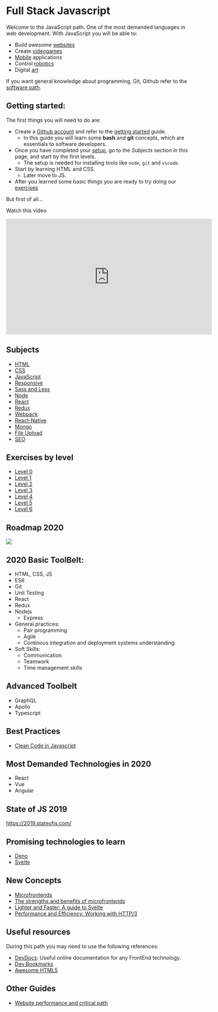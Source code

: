 # Full Stack Javascript

Welcome to the JavaScript path. One of the most demanded languages in web development. With JavaScript you will be able to:
- Build awesome [websites](https://reactjs.org/)
- Create [videogames](https://phaser.io/)
- [Mobile](https://facebook.github.io/react-native/) applications
- Control [robotics](https://nodebots.io/) 
- Digital [art](https://p5js.org/)

If you want general knowledge about programming, Git, Github refer to the [software path](/program/software/README.md).

## Getting started:

The first things you will need to do are:
- Create a [Github account](https://github.io) and refer to the [getting started](program/software/getting_started.md) guide.
  - In this guide you will learn some **bash** and **git** concepts, which are essentials to software developers.
- Once you have completed your [setup](program/frontend/setup/README.md), go to the *Subjects* section in this page, and start by the first levels. 
  - The setup is needed for installing tools like `node`, `git` and `vscode`. 
- Start by learning HTML and CSS. 
  - Later move to JS.
- After you learned some basic things you are ready to try doing our [exercises](program/frontend/exercises/README.md)

But first of all...

Watch this video

<iframe width="560" height="315" src="https://www.youtube.com/embed/gT0Lh1eYk78" frameborder="0" allow="accelerometer; autoplay; encrypted-media; gyroscope; picture-in-picture" allowfullscreen></iframe>


## Subjects 
- [HTML](program/frontend/html.md)
- [CSS](program/frontend/css.md)
- [JavaScript](program/frontend/js/index.md)
- [Responsive](program/frontend/responsive.md)
- [Sass and Less](program/frontend/csspreprocessors.md)
- [Node](program/backend/node.md)
- [React](program/frontend/react.md)
- [Redux](program/frontend/redux.md)
- [Webpack](program/frontend/webpack.md)
- [React-Native](program/frontend/react-native.md)
- [Mongo](program/backend/mongo.md)
- [File Upload](program/frontend/file_upload.md)
- [SEO](program/frontend/seo.md)


## Exercises by level
- [Level 0](program/frontend/level-0/EXERCISES.md)
- [Level 1](program/frontend/level-1/EXERCISES.md)
- [Level 2](program/frontend/level-2/EXERCISES.md)
- [Level 3](program/frontend/level-3/EXERCISES.md)
- [Level 4](program/frontend/level-4/EXERCISES.md)
- [Level 5](program/frontend/level-5/EXERCISES.md)
- [Level 6](program/frontend/level-6/EXERCISES.md)

## Roadmap 2020

![](https://roadmap.sh/roadmaps/frontend.png)

## 2020 Basic ToolBelt:
- HTML, CSS, JS
- ES6
- Git
- Unit Testing
- React
- Redux
- Nodejs
    - Express
- General practices:
    - Pair programming
    - Agile
    - Continous integration and deployment systems understanding
- Soft Skills:
    - Communication
    - Teamwork
    - Time management skills

## Advanced Toolbelt
- GraphQL
- Apollo
- Typescript

## Best Practices
- [Clean Code in Javascript](https://github.com/ryanmcdermott/clean-code-javascript)

## Most Demanded Technologies in 2020 

- React
- Vue
- Angular

## State of JS 2019

https://2019.stateofjs.com/


## Promising technologies to learn

- [Deno](https://github.com/denolib/awesome-deno)
- [Svelte](https://svelte.dev/)

## New Concepts

- [Microfrontends](https://github.com/ChristianUlbrich/awesome-microfrontends)
- [The strengths and benefits of microfrontends](https://www.toptal.com/front-end/micro-frontends-strengths-benefits)
- [Lighter and Faster: A guide to Svelte](https://www.toptal.com/front-end/svelte-framework-guide)
- [Performance and Efficiency: Working with HTTP/3](https://www.toptal.com/web/performance-working-with-http-3)

## Useful resources
During this path you may need to use the following references: 

- [DevDocs](https://devdocs.io/): Useful online documentation for any FrontEnd technology.
- [Dev Bookmarks](https://github.com/dypsilon/frontend-dev-bookmarks)
- [Awesome HTML5](https://github.com/diegocard/awesome-html5)

## Other Guides

- [Website performance and critical path](https://www.toptal.com/web/website-performance-critical-rendering-path)